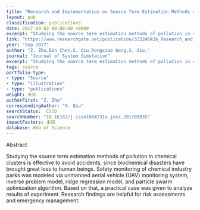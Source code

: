 ```yaml
---
title: "Research and Implementation on Source Term Estimation Methods of Pollution in Chemical Parks"
layout: pub
classification: publications
date: 2017-09-02 00:00:00 +0000
excerpt: "Studying the source term estimation methods of pollution in chemical clusters is effective to avoid accidents, since biochemical disasters have brought great loss to human beings. Safety monitoring of chemical industry parks was modeled via unmanned aerial vehicle (UAV) monitoring system, inverse problem model, ridge regression model, and particle..."
link: "https://www.researchgate.net/publication/323246426_Research_and_Implementation_on_Source_Term_Estimation_Methods_of_Pollution_in_Chemical_Parks"
year: "Sep 2017"
author: "Z. Zhu,Bin Chen,S. Qiu,Rongxiao Wang,X. Qiu,"
journal: "Journal of System Simulation"
excerpt: "Studying the source term estimation methods of pollution in chemical clusters is effective to avoid accidents, since biochemical disasters have brought great loss to human beings. Safety monitoring of chemical industry parks was modeled via unmanned aerial vehicle (UAV) monitoring system, inverse problem model, ridge regression model, and particle..."
tags: source
portfolio-type: 
- type: "Source"
- type: "illustration"
- type: "publications"
weight: 未知
authorFirst: "Z. Zhu"
correspondingAuthor: "X. Qiu"
searchStatus:  CSCD
searchNumber: "10.16182/j.issn1004731x.joss.201709035"
impactFactors: 未知
database: Web of Science
---
```

Abstract

Studying the source term estimation methods of pollution in chemical clusters is effective to avoid accidents, since biochemical disasters have brought great loss to human beings. Safety monitoring of chemical industry parks was modeled via unmanned aerial vehicle (UAV) monitoring system, inverse problem model, ridge regression model, and particle swarm optimization algorithm. Based on that, a practical case was given to analyze results of experiment. Research findings are helpful for risk assessments and emergency management.

